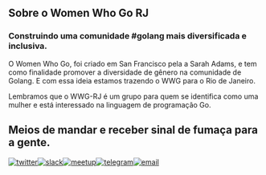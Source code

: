 ## Sobre o Women Who Go RJ
### Construindo uma comunidade #golang mais diversificada e inclusiva.

O Women Who Go, foi criado em San Francisco pela a Sarah Adams, e tem como finalidade promover a diversidade de gênero na comunidade de Golang. E com essa ideia estamos trazendo o WWG para o Rio de Janeiro.

Lembramos que o WWG-RJ é um grupo para quem se identifica como uma mulher e está interessado na linguagem de programação Go.


## Meios de mandar e receber sinal de fumaça para a gente.

[![twitter](http://icon-icons.com/icons2/478/PNG/72/Twitter_46983.png)](https://twitter.com/WWGBrasil)[![slack](http://icon-icons.com/icons2/478/PNG/72/slack_47017.png)](https://gophers.slack.com/messages/womenwhogo)[![meetup](http://icon-icons.com/icons2/1121/PNG/72/1486147209-social-media-circled-network08_79495.png)](https://www.meetup.com/pt-BR/wwg-rio)[![telegram](http://icon-icons.com/icons2/923/PNG/72/telegram_icon-icons.com_72055.png)](https://telegram.me/joinchat/BCOBsj6vVeV62WJXeajheA)[![email](http://icon-icons.com/icons2/272/PNG/72/Email_30017.png)](mailto:riodejaneiro@womenwhogo.org)

